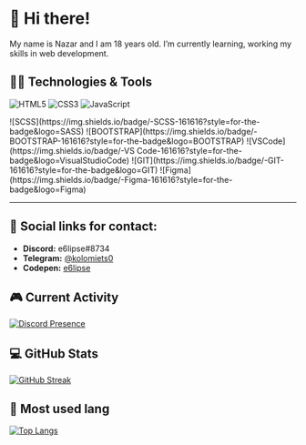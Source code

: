 # 👋 Hi there!

My name is Nazar and I am 18 years old. I’m currently learning, working my skills in web development.

## :man_technologist: Technologies & Tools

![HTML5](https://img.shields.io/badge/-HTML-161616?style=for-the-badge&logo=html5) ![CSS3](https://img.shields.io/badge/-CSS-161616?style=for-the-badge&logo=css3&logoColor=007fff) ![JavaScript](https://img.shields.io/badge/-JavaScript-161616?style=for-the-badge&logo=JavaScript)
<!-- ![TypeScript](https://img.shields.io/badge/-TypeScript-161616?style=for-the-badge&logo=TypeScript) --> ![SCSS](https://img.shields.io/badge/-SCSS-161616?style=for-the-badge&logo=SASS) ![BOOTSTRAP](https://img.shields.io/badge/-BOOTSTRAP-161616?style=for-the-badge&logo=BOOTSTRAP)
<!-- ![REACT](https://img.shields.io/badge/-REACT-161616?style=for-the-badge&logo=REACT) --> ![VSCode](https://img.shields.io/badge/-VS&nbsp;Code-161616?style=for-the-badge&logo=VisualStudioCode) ![GIT](https://img.shields.io/badge/-GIT-161616?style=for-the-badge&logo=GIT) ![Figma](https://img.shields.io/badge/-Figma-161616?style=for-the-badge&logo=Figma)

___

## 🔗 Social links for contact:

* <b>Discord:</b> e6lipse#8734 <br>
* <b>Telegram:</b> <a href='https://t.me/kolomiets0'>@kolomiets0</a> <br>
* <b>Codepen:</b> <a href='https://codepen.io/e6lipse'>e6lipse</a>
<!-- * <b>My Site Portfolio:</b> <a href=""></a> -->

## 🎮 Current Activity

[![Discord Presence](https://lanyard.cnrad.dev/api/:404990802801065985)](https://discord.com/users/:404990802801065985)

## 💻 GitHub Stats

[![GitHub Streak](https://streak-stats.demolab.com?user=e6lipse&theme=tokyonight&border_radius=10&date_format=M%20j%5B%2C%20Y%5D)](https://git.io/streak-stats)

## 🧬 Most used lang

[![Top Langs](https://github-readme-stats.vercel.app/api/top-langs/?username=e6lipse&layout=compact&theme=tokyonight)](https://github.com/anuraghazra/github-readme-stats)
